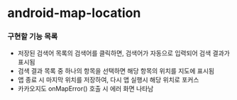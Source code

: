 # android-map-location

### 구현할 기능 목록
- 저장된 검색어 목록의 검색어를 클릭하면, 검색어가 자동으로 입력되어 검색 결과가 표시됨
- 검색 결과 목록 중 하나의 항목을 선택하면 해당 항목의 위치를 지도에 표시됨
- 앱 종료 시 마지막 위치를 저장하여, 다시 앱 실행시 해당 위치로 포커스
- 카카오지도 onMapError() 호출 시 에러 화면 나타남